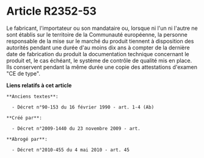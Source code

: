 # Article R2352-53

Le fabricant, l'importateur ou son mandataire ou, lorsque ni l'un ni l'autre ne sont établis sur le territoire de la
Communauté européenne, la personne responsable de la mise sur le marché du produit tiennent à disposition des autorités
pendant une durée d'au moins dix ans à compter de la dernière date de fabrication du produit la documentation technique
concernant le produit et, le cas échéant, le système de contrôle de qualité mis en place. Ils conservent pendant la même
durée une copie des attestations d'examen "CE de type".

**Liens relatifs à cet article**

	**Anciens textes**:

	  - Décret n°90-153 du 16 février 1990 - art. 1-4 (Ab)

	**Créé par**:

	  - Décret n°2009-1440 du 23 novembre 2009 - art.

	**Abrogé par**:

	  - Décret n°2010-455 du 4 mai 2010 - art. 45
